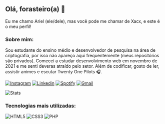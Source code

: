 ## Olá, forasteiro(a) 👋

Eu me chamo Ariel (ele/dele), mas você pode me chamar de Xacx, e este é o meu perfil!

### Sobre mim:

Sou estudante do ensino médio e desenvolvedor de pesquisa na área de criptografia, por isso não apareço aqui frequentemente (meus repositórios são privados). Comecei a estudar desenvolvimento web em novembro de 2021 e me senti deveras atraído pelo setor. Além de codificar, gosto de ler, assistir animes e escutar Twenty One Pilots 🎧.

[![Instagram](https://img.shields.io/badge/Instagram-E4405F?style=for-the-badge&logo=instagram&logoColor=white)]()
[![Linkedin](https://img.shields.io/badge/LinkedIn-0077B5?style=for-the-badge&logo=linkedin&logoColor=white)]()
[![Spotify](https://img.shields.io/badge/Spotify-1ED760?&style=for-the-badge&logo=spotify&logoColor=white)]()
[![Gmail](https://img.shields.io/badge/Gmail-D14836?style=for-the-badge&logo=gmail&logoColor=white)]()

![Stats](https://github-readme-stats.vercel.app/api?username=MrXacx&theme=dracula)

### Tecnologias mais utilizadas:

![HTML5](https://img.shields.io/badge/HTML5-E34F26?style=for-the-badge&logo=html5&logoColor=white)
![CSS3](https://img.shields.io/badge/CSS3-1572B6?style=for-the-badge&logo=css3&logoColor=white)
![PHP](https://img.shields.io/badge/PHP-777BB4?style=for-the-badge&logo=php&logoColor=white)

